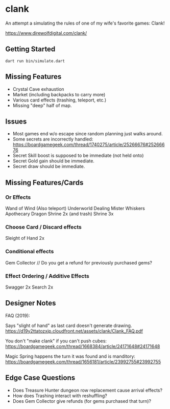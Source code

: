 # clank

An attempt a simulating the rules of one of my wife's favorite games: Clank!

https://www.direwolfdigital.com/clank/


## Getting Started

```
dart run bin/simulate.dart
```

## Missing Features
* Crystal Cave exhaustion
* Market (including backpacks to carry more)
* Various card effects (trashing, teleport, etc.)
* Missing "deep" half of map.

## Issues
* Most games end w/o escape since random planning just walks around.
* Some secrets are incorrectly handled:
https://boardgamegeek.com/thread/1740275/article/25266676#25266676
* Secret Skill boost is supposed to be immediate (not held onto)
* Secret Gold gain should be immediate.
* Secret draw should be immediate.

## Missing Features/Cards

### Or Effects
Wand of Wind (Also teleport)
Underworld Dealing
Mister Whiskers
Apothecary
Dragon Shrine 2x (and trash)
Shrine 3x

### Choose Card / Discard effects
Sleight of Hand 2x

### Conditional effects
Gem Collector // Do you get a refund for previously purchased gems?

### Effect Ordering / Additive Effects
Swagger 2x
Search 2x

## Designer Notes
FAQ (2019):

Says "slight of hand" as last card doesn't generate drawing.
https://d19y2ttatozxjp.cloudfront.net/assets/clank/Clank_FAQ.pdf

You don't "make clank" if you can't push cubes:
https://boardgamegeek.com/thread/1668384/article/24171648#24171648

Magic Spring happens the turn it was found and is manditory:
https://boardgamegeek.com/thread/1656181/article/23992755#23992755

## Edge Case Questions
* Does Treasure Hunter dungeon row replacement cause arrival effects?
* How does Trashing interact with reshuffling?
* Does Gem Collector give refunds (for gems purchased that turn)?

